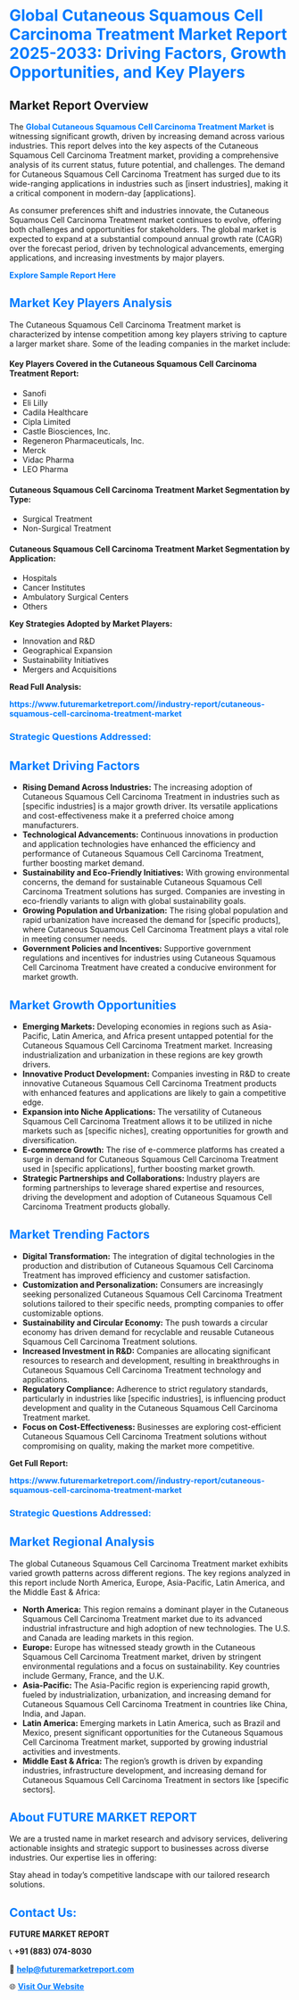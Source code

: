 <h1 style="color: #007BFF;">Global Cutaneous Squamous Cell Carcinoma Treatment Market Report 2025-2033: Driving Factors, Growth Opportunities, and Key Players</h1>

<section id="overview">
<h2>Market Report Overview</h2>
<p>The <a href="https://www.futuremarketreport.com//industry-report/cutaneous-squamous-cell-carcinoma-treatment-market" style="color: #007BFF; text-decoration: none;"><strong>Global Cutaneous Squamous Cell Carcinoma Treatment Market</strong></a> is witnessing significant growth, driven by increasing demand across various industries. This report delves into the key aspects of the Cutaneous Squamous Cell Carcinoma Treatment market, providing a comprehensive analysis of its current status, future potential, and challenges. The demand for Cutaneous Squamous Cell Carcinoma Treatment has surged due to its wide-ranging applications in industries such as [insert industries], making it a critical component in modern-day [applications].</p>
<p>As consumer preferences shift and industries innovate, the Cutaneous Squamous Cell Carcinoma Treatment market continues to evolve, offering both challenges and opportunities for stakeholders. The global market is expected to expand at a substantial compound annual growth rate (CAGR) over the forecast period, driven by technological advancements, emerging applications, and increasing investments by major players.</p>
</section>

<section id="overview">
<p><a href="https://www.futuremarketreport.com//request-sample/reportId=77466" style="color: #007BFF; text-decoration: none;"><strong>Explore Sample Report Here</strong></a></p>
</section>

<section id="key-players">
<h2 style="color: #007BFF;">Market Key Players Analysis</h2>
<p>The Cutaneous Squamous Cell Carcinoma Treatment market is characterized by intense competition among key players striving to capture a larger market share. Some of the leading companies in the market include:</p>
<h4>Key Players Covered in the Cutaneous Squamous Cell Carcinoma Treatment Report:</h4>
<ul><li>Sanofi</li><li>Eli Lilly</li><li>Cadila Healthcare</li><li>Cipla Limited</li><li>Castle Biosciences, Inc.</li><li>Regeneron Pharmaceuticals, Inc.</li><li>Merck</li><li>Vidac Pharma</li><li>LEO Pharma</li></ul>
<h4>Cutaneous Squamous Cell Carcinoma Treatment Market Segmentation by Type:</h4>
<ul><li>Surgical Treatment</li><li>Non-Surgical Treatment</li></ul>

<h4>Cutaneous Squamous Cell Carcinoma Treatment Market Segmentation by Application:</h4>
<ul><li>Hospitals</li><li>Cancer Institutes</li><li>Ambulatory Surgical Centers</li><li>Others</li></ul>
<p><strong>Key Strategies Adopted by Market Players:</strong></p>
<ul>
<li>Innovation and R&D</li>
<li>Geographical Expansion</li>
<li>Sustainability Initiatives</li>
<li>Mergers and Acquisitions</li>
</ul>
</section>

<section>
<p><strong>Read Full Analysis: </strong></p><a href="https://www.futuremarketreport.com//industry-report/cutaneous-squamous-cell-carcinoma-treatment-market" style="color: #007BFF; text-decoration: none;"><strong>https://www.futuremarketreport.com//industry-report/cutaneous-squamous-cell-carcinoma-treatment-market</strong></a>
<h3 style="color: #007BFF;">Strategic Questions Addressed:</h3>
</section>

<section id="driving-factors">
<h2 style="color: #007BFF;">Market Driving Factors</h2>
<ul>
<li><strong>Rising Demand Across Industries:</strong> The increasing adoption of Cutaneous Squamous Cell Carcinoma Treatment in industries such as [specific industries] is a major growth driver. Its versatile applications and cost-effectiveness make it a preferred choice among manufacturers.</li>
<li><strong>Technological Advancements:</strong> Continuous innovations in production and application technologies have enhanced the efficiency and performance of Cutaneous Squamous Cell Carcinoma Treatment, further boosting market demand.</li>
<li><strong>Sustainability and Eco-Friendly Initiatives:</strong> With growing environmental concerns, the demand for sustainable Cutaneous Squamous Cell Carcinoma Treatment solutions has surged. Companies are investing in eco-friendly variants to align with global sustainability goals.</li>
<li><strong>Growing Population and Urbanization:</strong> The rising global population and rapid urbanization have increased the demand for [specific products], where Cutaneous Squamous Cell Carcinoma Treatment plays a vital role in meeting consumer needs.</li>
<li><strong>Government Policies and Incentives:</strong> Supportive government regulations and incentives for industries using Cutaneous Squamous Cell Carcinoma Treatment have created a conducive environment for market growth.</li>
</ul>
</section>

<section id="growth-opportunities">
<h2 style="color: #007BFF;">Market Growth Opportunities</h2>
<ul>
<li><strong>Emerging Markets:</strong> Developing economies in regions such as Asia-Pacific, Latin America, and Africa present untapped potential for the Cutaneous Squamous Cell Carcinoma Treatment market. Increasing industrialization and urbanization in these regions are key growth drivers.</li>
<li><strong>Innovative Product Development:</strong> Companies investing in R&D to create innovative Cutaneous Squamous Cell Carcinoma Treatment products with enhanced features and applications are likely to gain a competitive edge.</li>
<li><strong>Expansion into Niche Applications:</strong> The versatility of Cutaneous Squamous Cell Carcinoma Treatment allows it to be utilized in niche markets such as [specific niches], creating opportunities for growth and diversification.</li>
<li><strong>E-commerce Growth:</strong> The rise of e-commerce platforms has created a surge in demand for Cutaneous Squamous Cell Carcinoma Treatment used in [specific applications], further boosting market growth.</li>
<li><strong>Strategic Partnerships and Collaborations:</strong> Industry players are forming partnerships to leverage shared expertise and resources, driving the development and adoption of Cutaneous Squamous Cell Carcinoma Treatment products globally.</li>
</ul>
</section>

<section id="trending-factors">
<h2 style="color: #007BFF;">Market Trending Factors</h2>
<ul>
<li><strong>Digital Transformation:</strong> The integration of digital technologies in the production and distribution of Cutaneous Squamous Cell Carcinoma Treatment has improved efficiency and customer satisfaction.</li>
<li><strong>Customization and Personalization:</strong> Consumers are increasingly seeking personalized Cutaneous Squamous Cell Carcinoma Treatment solutions tailored to their specific needs, prompting companies to offer customizable options.</li>
<li><strong>Sustainability and Circular Economy:</strong> The push towards a circular economy has driven demand for recyclable and reusable Cutaneous Squamous Cell Carcinoma Treatment solutions.</li>
<li><strong>Increased Investment in R&D:</strong> Companies are allocating significant resources to research and development, resulting in breakthroughs in Cutaneous Squamous Cell Carcinoma Treatment technology and applications.</li>
<li><strong>Regulatory Compliance:</strong> Adherence to strict regulatory standards, particularly in industries like [specific industries], is influencing product development and quality in the Cutaneous Squamous Cell Carcinoma Treatment market.</li>
<li><strong>Focus on Cost-Effectiveness:</strong> Businesses are exploring cost-efficient Cutaneous Squamous Cell Carcinoma Treatment solutions without compromising on quality, making the market more competitive.</li>
</ul>
</section>

<section>
<p><strong>Get Full Report: </strong></p><a href="https://www.futuremarketreport.com//industry-report/cutaneous-squamous-cell-carcinoma-treatment-market" style="color: #007BFF; text-decoration: none;"><strong>https://www.futuremarketreport.com//industry-report/cutaneous-squamous-cell-carcinoma-treatment-market</strong></a>
<h3 style="color: #007BFF;">Strategic Questions Addressed:</h3>
</section>


<section id="regional-analysis">
<h2 style="color: #007BFF;">Market Regional Analysis</h2>
<p>The global Cutaneous Squamous Cell Carcinoma Treatment market exhibits varied growth patterns across different regions. The key regions analyzed in this report include North America, Europe, Asia-Pacific, Latin America, and the Middle East & Africa:</p>
<ul>
<li><strong>North America:</strong> This region remains a dominant player in the Cutaneous Squamous Cell Carcinoma Treatment market due to its advanced industrial infrastructure and high adoption of new technologies. The U.S. and Canada are leading markets in this region.</li>
<li><strong>Europe:</strong> Europe has witnessed steady growth in the Cutaneous Squamous Cell Carcinoma Treatment market, driven by stringent environmental regulations and a focus on sustainability. Key countries include Germany, France, and the U.K.</li>
<li><strong>Asia-Pacific:</strong> The Asia-Pacific region is experiencing rapid growth, fueled by industrialization, urbanization, and increasing demand for Cutaneous Squamous Cell Carcinoma Treatment in countries like China, India, and Japan.</li>
<li><strong>Latin America:</strong> Emerging markets in Latin America, such as Brazil and Mexico, present significant opportunities for the Cutaneous Squamous Cell Carcinoma Treatment market, supported by growing industrial activities and investments.</li>
<li><strong>Middle East & Africa:</strong> The region’s growth is driven by expanding industries, infrastructure development, and increasing demand for Cutaneous Squamous Cell Carcinoma Treatment in sectors like [specific sectors].</li>
</ul>
</section>

<footer>
<h2 style="color: #007BFF;">About FUTURE MARKET REPORT</h2>
<p>We are a trusted name in market research and advisory services, delivering actionable insights and strategic support to businesses across diverse industries. Our expertise lies in offering:</p>

<p>Stay ahead in today’s competitive landscape with our tailored research solutions.</p>

<h2 style="color: #007BFF;">Contact Us:</h2>
<p><strong>FUTURE MARKET REPORT</strong></p>
<p>📞 <strong>+91 (883) 074-8030</strong></p>
<p>📧 <strong><a href="mailto:help@futuremarketreport.com" style="color: #007BFF;">help@futuremarketreport.com</a></strong></p>
<p>🌐 <strong><a href="https://www.futuremarketreport.com/" style="color: #007BFF;">Visit Our Website</a></strong></p>
</footer>